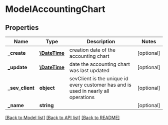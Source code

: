 # ModelAccountingChart

## Properties
Name | Type | Description | Notes
------------ | ------------- | ------------- | -------------
**_create** | [**\DateTime**](\DateTime.md) | creation date of the accounting chart | [optional] 
**_update** | [**\DateTime**](\DateTime.md) | date the accounting chart was last updated | [optional] 
**_sev_client** | **object** | sevClient is the unique id every customer has and is used in nearly all operations | [optional] 
**_name** | **string** |  | [optional] 

[[Back to Model list]](../README.md#documentation-for-models) [[Back to API list]](../README.md#documentation-for-api-endpoints) [[Back to README]](../README.md)


